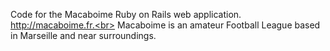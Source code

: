 Code for the Macaboime Ruby on Rails web application.<br>
http://macaboime.fr.<br>
Macaboime is an amateur Football League based in Marseille and near surroundings.
